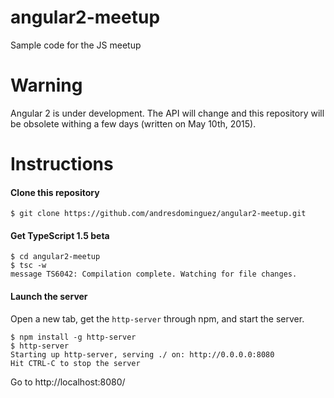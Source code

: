# angular2-meetup
Sample code for the JS meetup

# Warning

Angular 2 is under development. The API will change and this repository will be
obsolete withing a few days (written on May 10th, 2015).

# Instructions

#### Clone this repository

```shell
$ git clone https://github.com/andresdominguez/angular2-meetup.git
```

#### Get TypeScript 1.5 beta

```shell
$ cd angular2-meetup
$ tsc -w
message TS6042: Compilation complete. Watching for file changes.
```

#### Launch the server

Open a new tab, get the `http-server` through npm, and start the server.

```shell
$ npm install -g http-server
$ http-server
Starting up http-server, serving ./ on: http://0.0.0.0:8080
Hit CTRL-C to stop the server
```

Go to http://localhost:8080/
